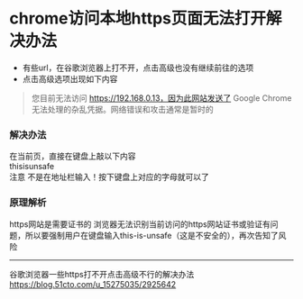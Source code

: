 # chrome访问本地https页面无法打开解决办法

- 有些url，在谷歌浏览器上打不开，点击高级也没有继续前往的选项
- 点击高级选项出现如下内容
> 您目前无法访问 https://192.168.0.13，因为此网站发送了 Google Chrome
> 无法处理的杂乱凭据。网络错误和攻击通常是暂时的

### 解决办法
在当前页，直接在键盘上敲以下内容  
thisisunsafe  
注意 不是在地址栏输入！按下键盘上对应的字母就可以了

### 原理解析
https网站是需要证书的
浏览器无法识别当前访问的https网站证书或验证有问题，所以要强制用户在键盘输入this-is-unsafe（这是不安全的），再次告知了风险

-----------------------------------
谷歌浏览器一些https打不开点击高级不行的解决办法
https://blog.51cto.com/u_15275035/2925642

